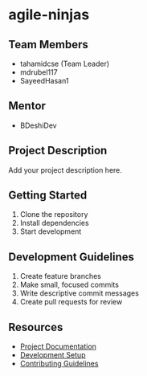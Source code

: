 # agile-ninjas

## Team Members
- tahamidcse (Team Leader)
- mdrubel117
- SayeedHasan1

## Mentor
- BDeshiDev

## Project Description
Add your project description here.

## Getting Started
1. Clone the repository
2. Install dependencies
3. Start development

## Development Guidelines
1. Create feature branches
2. Make small, focused commits
3. Write descriptive commit messages
4. Create pull requests for review

## Resources
- [Project Documentation](docs/)
- [Development Setup](docs/setup.md)
- [Contributing Guidelines](CONTRIBUTING.md)
